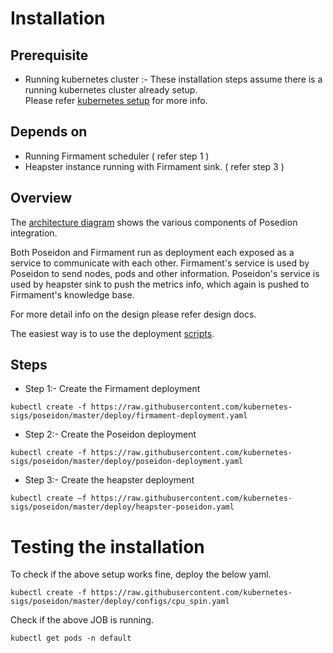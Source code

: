 # Installation

## Prerequisite
   * Running kubernetes cluster :- These installation steps assume there is a running kubernetes cluster already setup.   
     Please refer [kubernetes setup](https://kubernetes.io/docs/setup/) for more info.
   
## Depends on 
   * Running Firmament scheduler ( refer step 1 )
   * Heapster instance running with Firmament sink. ( refer step 3 )
  

## Overview
   The [architecture diagram](https://github.com/kubernetes-sigs/poseidon/tree/script_changes#design) shows the various components of Posedion integration.
   
   Both Poseidon and Firmament run as deployment each exposed as a service to communicate with each other.
   Firmament's service is used by Poseidon to send nodes, pods and other information. 
   Poseidon's service is used by heapster sink to push the metrics info, which again is pushed to Firmament's knowledge base.
   
   For more detail info on the design please refer design docs.
   
   
  The easiest way is to use the deployment [scripts](../../deploy/).
  
  ## Steps

  * Step 1:- Create the Firmament deployment
```
kubectl create -f https://raw.githubusercontent.com/kubernetes-sigs/poseidon/master/deploy/firmament-deployment.yaml

```
  * Step 2:- Create the Poseidon deployment
```
kubectl create -f https://raw.githubusercontent.com/kubernetes-sigs/poseidon/master/deploy/poseidon-deployment.yaml

```
  * Step 3:- Create the heapster deployment
 
```
kubectl create –f https://raw.githubusercontent.com/kubernetes-sigs/poseidon/master/deploy/heapster-poseidon.yaml

```

# Testing the installation
  To check if the above setup works fine, deploy the below yaml.
  
  
```
kubectl create -f https://raw.githubusercontent.com/kubernetes-sigs/poseidon/master/deploy/configs/cpu_spin.yaml

```
 Check if the above JOB is running.

```
kubectl get pods -n default
```
  
